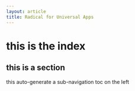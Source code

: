```yaml
---
layout: article
title: Radical for Universal Apps
---
```


# this is the index

## this is a section

this auto-generate a sub-navigation toc on the left

